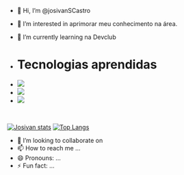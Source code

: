 - 👋 Hi, I’m @josivanSCastro
- 👀 I’m interested in aprimorar meu conhecimento na área.
- 🌱 I’m currently learning na <link href="https://rodolfomori.com.br/devclub-n1/">Devclub</link>

 - <h1>Tecnologias aprendidas</h1>
 - <img src="https://img.shields.io/badge/HTML5-E34F26?style=for-the-badge&logo=html5&logoColor=white"> 
 - <img src="https://img.shields.io/badge/CSS3-1572B6?style=for-the-badge&logo=css3&logoColor=white">
 - <img src="https://img.shields.io/badge/GitHub-100000?style=for-the-badge&logo=github&logoColor=white">
 <br>

[![Josivan stats](https://github-readme-stats.vercel.app/api?username=josivanSCastro)](https://github.com/anuraghazra/github-readme-stats)
[![Top Langs](https://github-readme-stats.vercel.app/api/top-langs/?username=josivanSCastro)](https://github.com/anuraghazra/github-readme-stats)
 
- 💞️ I’m looking to collaborate on
- 📫 How to reach me ...
- 😄 Pronouns: ...
- ⚡ Fun fact: ...

<!---
josivanSCastro/josivanSCastro is a ✨ special ✨ repository because its `README.md` (this file) appears on your GitHub profile.
You can click the Preview link to take a look at your changes.
--->
